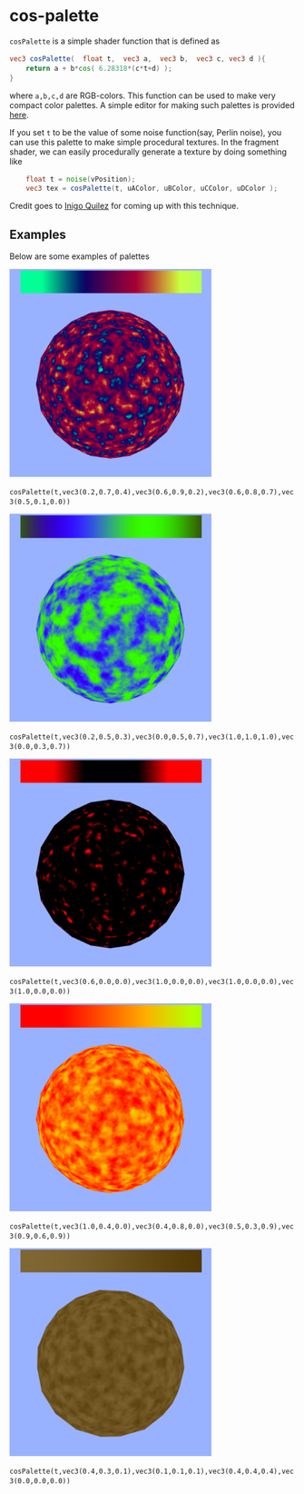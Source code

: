 # cos-palette

`cosPalette` is a simple shader function that is defined as

```glsl
vec3 cosPalette(  float t,  vec3 a,  vec3 b,  vec3 c, vec3 d ){
    return a + b*cos( 6.28318*(c*t+d) );
}
```

where `a,b,c,d` are RGB-colors. This function can be used to make very compact color palettes.
A simple editor for making such palettes is provided [here](http://erkaman.github.io/glsl-cos-palette/).

If you set `t` to be the value of some noise function(say, Perlin noise), you can use this
palette to make simple procedural textures. In the fragment shader, we can easily
procedurally generate a texture by doing something like

```glsl
    float t = noise(vPosition);
    vec3 tex = cosPalette(t, uAColor, uBColor, uCColor, uDColor );
```

Credit goes to [Inigo Quilez](http://www.iquilezles.org/www/articles/palettes/palettes.htm) for coming up with this technique.

## Examples

Below are some examples of palettes

<img src="images/f.png" width="356" height="366" />

`cosPalette(t,vec3(0.2,0.7,0.4),vec3(0.6,0.9,0.2),vec3(0.6,0.8,0.7),vec3(0.5,0.1,0.0))`


<img src="images/g.png" width="356" height="366" />

`cosPalette(t,vec3(0.2,0.5,0.3),vec3(0.0,0.5,0.7),vec3(1.0,1.0,1.0),vec3(0.0,0.3,0.7))`


<img src="images/h.png" width="356" height="366" />

`cosPalette(t,vec3(0.6,0.0,0.0),vec3(1.0,0.0,0.0),vec3(1.0,0.0,0.0),vec3(1.0,0.0,0.0))`


<img src="images/j.png" width="356" height="366" />

`cosPalette(t,vec3(1.0,0.4,0.0),vec3(0.4,0.8,0.0),vec3(0.5,0.3,0.9),vec3(0.9,0.6,0.9))`


<img src="images/l.png" width="356" height="366" />

`cosPalette(t,vec3(0.4,0.3,0.1),vec3(0.1,0.1,0.1),vec3(0.4,0.4,0.4),vec3(0.0,0.0,0.0))`



